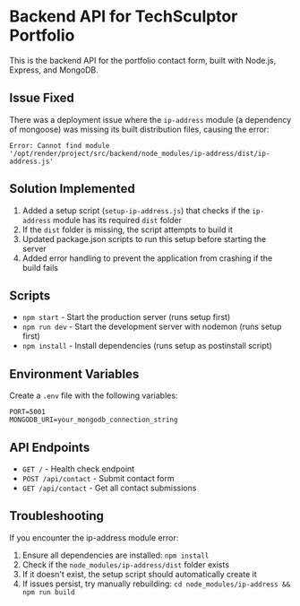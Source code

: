 # Backend API for TechSculptor Portfolio

This is the backend API for the portfolio contact form, built with Node.js, Express, and MongoDB.

## Issue Fixed

There was a deployment issue where the `ip-address` module (a dependency of mongoose) was missing its built distribution files, causing the error:

```
Error: Cannot find module '/opt/render/project/src/backend/node_modules/ip-address/dist/ip-address.js'
```

## Solution Implemented

1. Added a setup script (`setup-ip-address.js`) that checks if the `ip-address` module has its required `dist` folder
2. If the `dist` folder is missing, the script attempts to build it
3. Updated package.json scripts to run this setup before starting the server
4. Added error handling to prevent the application from crashing if the build fails

## Scripts

- `npm start` - Start the production server (runs setup first)
- `npm run dev` - Start the development server with nodemon (runs setup first)
- `npm install` - Install dependencies (runs setup as postinstall script)

## Environment Variables

Create a `.env` file with the following variables:

```
PORT=5001
MONGODB_URI=your_mongodb_connection_string
```

## API Endpoints

- `GET /` - Health check endpoint
- `POST /api/contact` - Submit contact form
- `GET /api/contact` - Get all contact submissions

## Troubleshooting

If you encounter the ip-address module error:
1. Ensure all dependencies are installed: `npm install`
2. Check if the `node_modules/ip-address/dist` folder exists
3. If it doesn't exist, the setup script should automatically create it
4. If issues persist, try manually rebuilding: `cd node_modules/ip-address && npm run build`